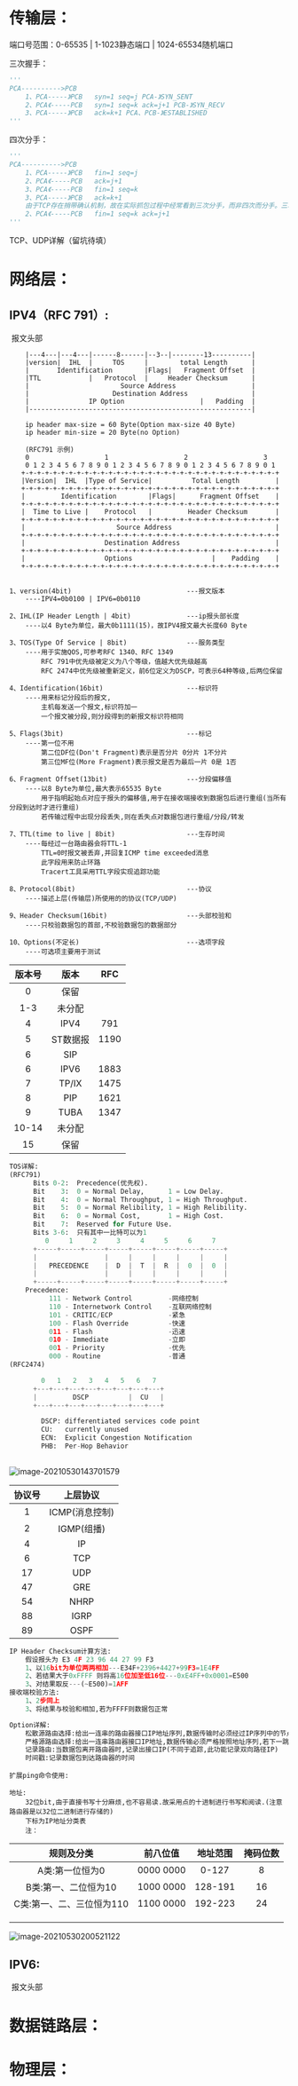 # 传输层：

端口号范围：0-65535	|	1-1023静态端口	|	1024-65534随机端口

三次握手：

```python
'''
PCA---------->PCB
    1、PCA-----》PCB   syn=1 seq=j PCA-》SYN_SENT
    2、PCA《-----PCB	 syn=1 seq=k ack=j+1 PCB-》SYN_RECV
    3、PCA-----》PCB   ack=k+1 PCA、PCB-》ESTABLISHED
'''
```

四次分手：

```python
'''
PCA---------->PCB
    1、PCA-----》PCB   fin=1 seq=j
    2、PCA《-----PCB	 ack=j+1
    3、PCA《-----PCB	 fin=1 seq=k 
    3、PCA-----》PCB   ack=k+1
    由于TCP存在捎带确认机制，故在实际抓包过程中经常看到三次分手，而非四次而分手。三次分手是将第二次和第三次的报文合并组成的：
    2、PCA《-----PCB	 fin=1 seq=k ack=j+1
'''
```

TCP、UDP详解（留坑待填）

# 网络层：

## IPV4（RFC 791）:

​	报文头部

```
    |---4---|---4---|------8------|--3--|--------13----------|
    |version|  IHL	| 	  TOS 	  |  	   total Length      |
    |		Identification		  |Flags|	Fragment Offset	 |
    |TTL			|	Protocol  |		Header Checksum		 |
    |						Source Address					 |
    |					  Destination Address				 |
    |				IP Option					|	Padding  |
    |--------------------------------------------------------|

    ip header max-size = 60 Byte(Option max-size 40 Byte)
    ip header min-size = 20 Byte(no Option)

	(RFC791 示例)
    0                   1                   2                   3
    0 1 2 3 4 5 6 7 8 9 0 1 2 3 4 5 6 7 8 9 0 1 2 3 4 5 6 7 8 9 0 1
   +-+-+-+-+-+-+-+-+-+-+-+-+-+-+-+-+-+-+-+-+-+-+-+-+-+-+-+-+-+-+-+-+
   |Version|  IHL  |Type of Service|          Total Length         |
   +-+-+-+-+-+-+-+-+-+-+-+-+-+-+-+-+-+-+-+-+-+-+-+-+-+-+-+-+-+-+-+-+
   |         Identification        |Flags|      Fragment Offset    |
   +-+-+-+-+-+-+-+-+-+-+-+-+-+-+-+-+-+-+-+-+-+-+-+-+-+-+-+-+-+-+-+-+
   |  Time to Live |    Protocol   |         Header Checksum       |
   +-+-+-+-+-+-+-+-+-+-+-+-+-+-+-+-+-+-+-+-+-+-+-+-+-+-+-+-+-+-+-+-+
   |                       Source Address                          |
   +-+-+-+-+-+-+-+-+-+-+-+-+-+-+-+-+-+-+-+-+-+-+-+-+-+-+-+-+-+-+-+-+
   |                    Destination Address                        |
   +-+-+-+-+-+-+-+-+-+-+-+-+-+-+-+-+-+-+-+-+-+-+-+-+-+-+-+-+-+-+-+-+
   |                    Options                    |    Padding    |
   +-+-+-+-+-+-+-+-+-+-+-+-+-+-+-+-+-+-+-+-+-+-+-+-+-+-+-+-+-+-+-+-+
   

1、version(4bit)								---报文版本
	----IPV4=0b0100 | IPV6=0b0110
    
2、IHL(IP Header Length | 4bit)				---ip报头部长度
	----以4 Byte为单位，最大0b1111(15)，故IPV4报文最大长度60 Byte
    
3、TOS(Type Of Service | 8bit)				---服务类型
	----用于实施QOS,可参考RFC 1340、RFC 1349
    	RFC 791中优先级被定义为八个等级，值越大优先级越高
    	RFC 2474中优先级被重新定义，前6位定义为DSCP，可表示64种等级,后两位保留
        
4、Identification(16bit)						---标识符
	----用来标记分段后的报文,
    	主机每发送一个报文,标识符加一
        一个报文被分段,则分段得到的新报文标识符相同
        
5、Flags(3bit)								---标记
	----第一位不用
    	第二位DF位(Don't Fragment)表示是否分片 0分片 1不分片
        第三位MF位(More Fragment)表示报文是否为最后一片 0是 1否
        
6、Fragment Offset(13bit)					---分段偏移值
	----以8 Byte为单位,最大表示65535 Byte
		用于指明起始点对应于报头的偏移值,用于在接收端接收到数据包后进行重组(当所有分段到达时才进行重组)
		若传输过程中出现分段丢失,则在丢失点对数据包进行重组/分段/转发
		
7、TTL(time to live | 8bit)					---生存时间
	----每经过一台路由器会将TTL-1
        TTL=0时报文被丢弃,并回复ICMP time exceeded消息
        此字段用来防止环路
        Tracert工具采用TTL字段实现追踪功能
               
8、Protocol(8bit)							---协议
	----描述上层(传输层)所使用的的协议(TCP/UDP)
               
9、Header Checksum(16bit)					---头部校验和
	----只校验数据包的首部,不校验数据包的数据部分
               
10、Options(不定长)							  ---选项字段
    ----可选项主要用于测试
```

| 版本号 |   版本   | RFC  |
| :----: | :------: | :--: |
|   0    |   保留   |      |
|  1-3   |  未分配  |      |
|   4    |   IPV4   | 791  |
|   5    | ST数据报 | 1190 |
|   6    |   SIP    |      |
|   6    |   IPV6   | 1883 |
|   7    |  TP/IX   | 1475 |
|   8    |   PIP    | 1621 |
|   9    |   TUBA   | 1347 |
| 10-14  |  未分配  |      |
|   15   |   保留   |      |

```python
TOS详解:
(RFC791)
      Bits 0-2:  Precedence(优先权).
      Bit    3:  0 = Normal Delay,      1 = Low Delay.
      Bit    4:  0 = Normal Throughput, 1 = High Throughput.
      Bit    5:  0 = Normal Relibility, 1 = High Relibility.
      Bit    6:  0 = Normal Cost,	    1 = High Cost.
      Bit    7:  Reserved for Future Use.
      Bits 3-6:	 只有其中一比特可以为1
         0     1     2     3     4     5     6     7
      +-----+-----+-----+-----+-----+-----+-----+-----+
      |                 |     |     |     |     |     |
      |   PRECEDENCE    |  D  |  T  |  R  |  0  |  0  |
      |                 |     |     |     |     |     |
      +-----+-----+-----+-----+-----+-----+-----+-----+
    Precedence:
          111 - Network Control			-网络控制
          110 - Internetwork Control	-互联网络控制
          101 - CRITIC/ECP				-紧急
          100 - Flash Override			-快速
          011 - Flash					-迅速
          010 - Immediate				-立即
          001 - Priority				-优先
          000 - Routine					-普通
(RFC2474)

        0   1   2   3   4   5   6   7
      +---+---+---+---+---+---+---+---+
      |         DSCP          |  CU   |
      +---+---+---+---+---+---+---+---+

        DSCP: differentiated services code point
        CU:   currently unused
        ECN:  Explicit Congestion Notification
        PHB:  Per-Hop Behavior
            
```

![image-20210530143701579](.\typora-user-images\image-20210530143701579.png)

| 协议号 |    上层协议    |
| :----: | :------------: |
|   1    | ICMP(消息控制) |
|   2    |   IGMP(组播)   |
|   4    |       IP       |
|   6    |      TCP       |
|   17   |      UDP       |
|   47   |      GRE       |
|   54   |      NHRP      |
|   88   |      IGRP      |
|   89   |      OSPF      |

```python
IP Header Checksum计算方法:
	假设报头为 E3 4F 23 96 44 27 99 F3
	1、以16bit为单位两两相加---E34F+2396+4427+99F3=1E4FF
	2、若结果大于0xFFFF 则将高16位加至低16位---0xE4FF+0x0001=E500
	3、对结果取反---(~E500)=1AFF
接收端校验方法:
	1、2步同上
	3、将结果与校验和相加,若为FFFF则数据包正常
```

```python
Option详解:
    松散源路由选择:给出一连串的路由器接口IP地址序列,数据传输时必须经过IP序列中的节点(中间可以跳过多个路由器)
    严格源路由选择:给出一连串路由器接口IP地址,数据传输必须严格按照地址序列,若下一跳不可达,则传输错误
    记录路由:当数据包离开路由器时,记录出接口IP(不同于追踪,此功能记录双向路径IP)
    时间戳:记录数据包到达路由器的时间
```

```
扩展ping命令使用:

```

```
地址:
	32位bit,由于直接书写十分麻烦,也不容易读.故采用点的十进制进行书写和阅读.(注意路由器是以32位二进制进行存储的)
	下标为IP地址分类表
	注：
```

|        规则及分类         | 前八位值  | 地址范围 | 掩码位数 |
| :-----------------------: | :-------: | :------: | :------: |
|      A类:第一位恒为0      | 0000 0000 |  0-127   |    8     |
|   B类:第一、二位恒为10    | 1000 0000 | 128-191  |    16    |
| C类:第一、二、三位恒为110 | 1100 0000 | 192-223  |    24    |
|                           |           |          |          |
|                           |           |          |          |
|                           |           |          |          |

![image-20210530200521122](typora-user-images/image-20210530200521122.png)

## IPV6:

​	报文头部

# 数据链路层：

# 物理层：